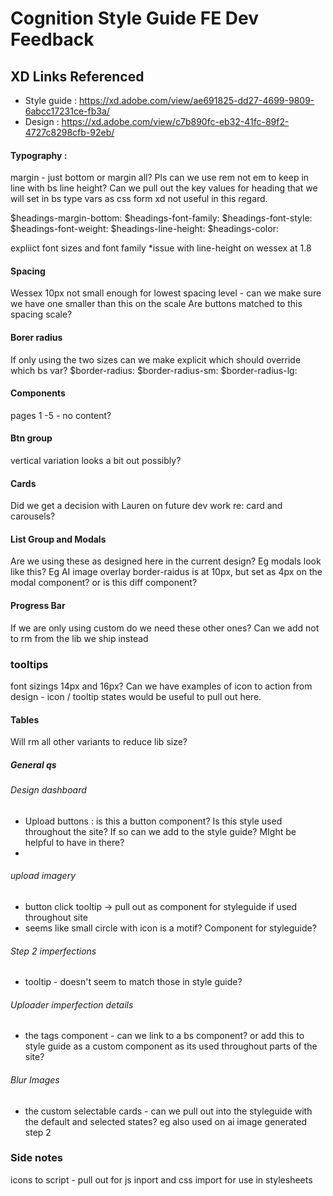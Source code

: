 # Cognition Style Guide FE Dev Feedback


## XD Links Referenced
- Style guide :  https://xd.adobe.com/view/ae691825-dd27-4699-9809-6abcc17231ce-fb3a/
- Design : https://xd.adobe.com/view/c7b890fc-eb32-41fc-89f2-4727c8298cfb-92eb/


#### Typography :
margin - just bottom or margin all?
Pls can we use rem not em to keep in line with bs
line height?
Can we pull out the key values for heading that we will set in bs type vars as css form xd not useful in this regard.

$headings-margin-bottom:
$headings-font-family:
$headings-font-style:
$headings-font-weight:
$headings-line-height:
$headings-color:

expliict font sizes and font family
*issue with line-height on wessex at 1.8

#### Spacing
Wessex 10px not small enough for lowest spacing level - can we make sure we have one smaller than this on the scale
Are buttons matched to this spacing scale?

#### Borer radius
If only using the two sizes can we make explicit which should override which bs var?
$border-radius:
$border-radius-sm:
$border-radius-lg:

#### Components
pages 1 -5 - no content?

#### Btn group
vertical variation looks a bit out possibly?

#### Cards
Did we get a decision with Lauren on future dev work re: card and carousels?

#### List Group and Modals
Are we using these as designed here in the current design? Eg modals look like this?
Eg AI image overlay border-raidus is at 10px, but set as 4px on the modal component? or is this diff component?

#### Progress Bar
If we are only using custom do we need these other ones?
Can we add not to rm from the lib we ship instead

### tooltips
font sizings 14px and 16px?
Can we have examples of icon to action from design - icon / tooltip states would be useful to pull out here.

#### Tables
Will rm all other variants to reduce lib size?

##### General qs
###### Design dashboard
- Upload buttons : is this a button component? Is this style used throughout the site? If so can we add to the style guide? MIght be helpful to have in there?
-
###### upload imagery
- button click tooltip -> pull out as component for styleguide if used throughout site
- seems like small circle with icon is a motif? Component for styleguide?

###### Step 2 imperfections
- tooltip - doesn't seem to match those in style guide?

###### Uploader imperfection details
- the tags component - can we link to a bs component? or add this to style guide as a custom component as its used throughout parts of the site?

###### Blur Images
- the custom selectable cards - can we pull out into the styleguide with the default and selected states? eg also used on ai image generated step 2

### Side notes
icons to script - pull out for js inport and css import for use in stylesheets